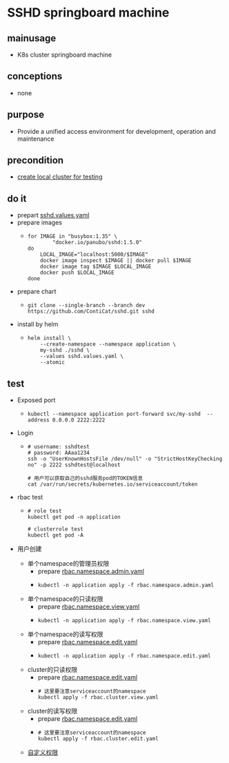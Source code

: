 # SSHD springboard machine

## mainusage
* K8s cluster springboard machine

## conceptions
* none

## purpose
* Provide a unified access environment for development, operation and maintenance

## precondition
* [create local cluster for testing](/kubernetes/basic/local.cluster.for.testing.md)

## do it
* prepart [sshd.values.yaml](sshd/sshd.values.yaml.md)
* prepare images
  * ```shell
    for IMAGE in "busybox:1.35" \
            "docker.io/panubo/sshd:1.5.0"
    do
        LOCAL_IMAGE="localhost:5000/$IMAGE"
        docker image inspect $IMAGE || docker pull $IMAGE
        docker image tag $IMAGE $LOCAL_IMAGE
        docker push $LOCAL_IMAGE
    done
    ```
* prepare chart
  * ```shell
    git clone --single-branch --branch dev https://github.com/ContiCat/sshd.git sshd
    ```
* install by helm
  * ```shell
    helm install \
        --create-namespace --namespace application \
        my-sshd ./sshd \
        --values sshd.values.yaml \
        --atomic
    ```
    
## test
* Exposed port
  * ```shell
    kubectl --namespace application port-forward svc/my-sshd  --address 0.0.0.0 2222:2222
    ```
* Login
  * ```shell
    # username: sshdtest
    # password: AAaa1234
    ssh -o "UserKnownHostsFile /dev/null" -o "StrictHostKeyChecking no" -p 2222 sshdtest@localhost
    
    # 用户可以获取自己的sshd服务pod的TOKEN信息
    cat /var/run/secrets/kubernetes.io/serviceaccount/token
    
    ```
* rbac test
  * ```shell
    # role test
    kubectl get pod -n application
    
    # clusterrole test
    kubectl get pod -A
    ```
    
* 用户创建
  * 单个namespace的管理员权限
    * prepare [rbac.namespace.admin.yaml](sshd/1.rbac.yaml.md)
    * ```shell
      kubectl -n application apply -f rbac.namespace.admin.yaml
      ```
  * 单个namespace的只读权限
    * prepare [rbac.namespace.view.yaml](sshd/1.rbac.yaml.md)
    * ```shell
      kubectl -n application apply -f rbac.namespace.view.yaml
      ```
  * 单个namespace的读写权限
    * prepare [rbac.namespace.edit.yaml](sshd/1.rbac.yaml.md)
    * ```shell
      kubectl -n application apply -f rbac.namespace.edit.yaml
      ```
  * cluster的只读权限
    * prepare [rbac.namespace.edit.yaml](sshd/1.rbac.yaml.md)
    * ```shell
      # 这里要注意serviceaccount的namespace
      kubectl apply -f rbac.cluster.view.yaml
      ```
  * cluster的读写权限
    * prepare [rbac.namespace.edit.yaml](sshd/1.rbac.yaml.md)
    * ```shell
      # 这里要注意serviceaccount的namespace
      kubectl apply -f rbac.cluster.edit.yaml
      ```    
  * [自定义权限](../resources/rbac.md)